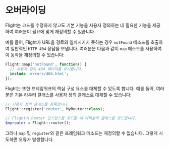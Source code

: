 # 오버라이딩

Flight는 코드를 수정하지 않고도 기본 기능을 사용자 정의하는 데 필요한 기능을 제공하여 여러분이 필요에 맞게 재정의할 수 있습니다.

예를 들어, Flight가 URL을 경로와 일치시키지 못하는 경우 `notFound` 메소드를 호출하여 일반적인 `HTTP 404` 응답을 보냅니다. 여러분은 다음과 같이 `map` 메소드를 사용하여 이 동작을 재정의할 수 있습니다:

```php
Flight::map('notFound', function() {
  // 사용자 정의 404 페이지를 표시합니다.
  include 'errors/404.html';
});
```

Flight는 또한 프레임워크의 핵심 구성 요소를 대체할 수 있도록 합니다.
예를 들어, 여러분은 기본 라우터 클래스를 사용자 정의 클래스로 대체할 수 있습니다:

```php
// 사용자 정의 클래스를 등록합니다.
Flight::register('router', MyRouter::class);

// Flight가 Router 인스턴스를 로드할 때 여러분의 클래스를 로드합니다.
$myrouter = Flight::router();
```

그러나 `map` 및 `register`와 같은 프레임워크 메소드는 재정의할 수 없습니다. 그렇게 시도하면 오류가 발생합니다.
